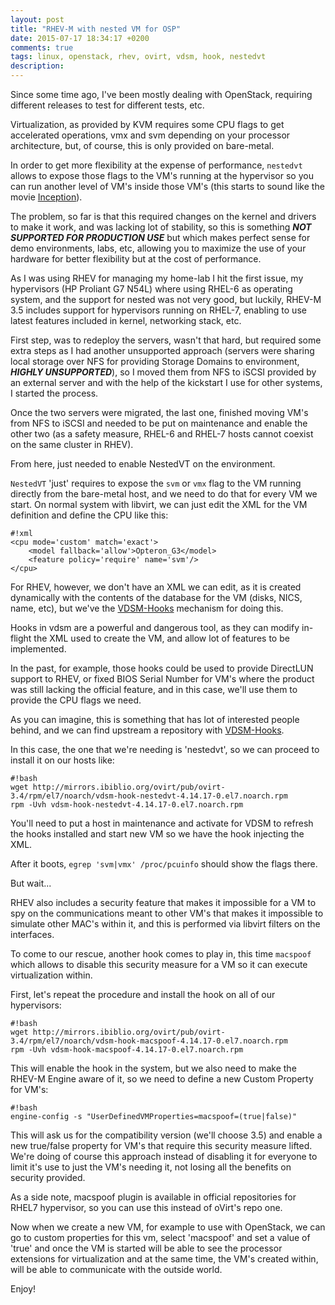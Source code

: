 ```yaml
---
layout: post
title: "RHEV-M with nested VM for OSP"
date: 2015-07-17 18:34:17 +0200
comments: true
tags: linux, openstack, rhev, ovirt, vdsm, hook, nestedvt
description: 
---
```


Since some time ago, I've been mostly dealing with OpenStack, requiring different releases to test for different tests, etc.

Virtualization, as provided by KVM requires some CPU flags to get accelerated operations, vmx and svm depending on your processor architecture, but, of course, this is only provided on bare-metal.

In order to get more flexibility at the expense of performance, `nestedvt` allows to expose those flags to the VM's running at the hypervisor so you can run another level of VM's inside those VM's (this starts to sound like the movie [Inception](http://www.imdb.com/title/tt1375666/)).

The problem, so far is that this required changes on the kernel and drivers to make it work, and was lacking lot of stability, so this is something ***NOT SUPPORTED FOR PRODUCTION USE*** but which makes perfect sense for demo environments, labs, etc, allowing you to maximize the use of your hardware for better flexibility but at the cost of performance.

As I was using RHEV for managing my home-lab I hit the first issue, my hypervisors (HP Proliant G7 N54L) where using RHEL-6 as operating system, and the support for nested was not very good, but luckily, RHEV-M 3.5 includes support for hypervisors running on RHEL-7, enabling to use latest features included in kernel, networking stack, etc.

First step, was to redeploy the servers, wasn't that hard, but required some extra steps as I had another unsupported approach (servers were sharing local storage over NFS for providing Storage Domains to environment, ***HIGHLY UNSUPPORTED***), so I moved them from NFS to iSCSI provided by an external server and with the help of the kickstart I use for other systems, I started the process.

Once the two servers were migrated, the last one, finished moving VM's from NFS to iSCSI and needed to be put on maintenance and enable the other two (as a safety measure, RHEL-6 and RHEL-7 hosts cannot coexist on the same cluster in RHEV).

From here, just needed to enable NestedVT on the environment.

`NestedVT` 'just' requires to expose the `svm` or `vmx` flag to the VM running directly from the bare-metal host, and we need to do that for every VM we start. On normal system with libvirt, we can just edit the XML for the VM definition and define the CPU like this:

~~~
#!xml 
<cpu mode='custom' match='exact'>
    <model fallback='allow'>Opteron_G3</model>
    <feature policy='require' name='svm'/>
</cpu>
~~~

For RHEV, however, we don't have an XML we can edit, as it is created dynamically with the contents of the database for the VM (disks, NICS, name, etc), but we've the [VDSM-Hooks](http://www.ovirt.org/VDSM-Hooks) mechanism for doing this.

Hooks in vdsm are a powerful and dangerous tool, as they can modify in-flight the XML used to create the VM, and allow lot of features to be implemented.

In the past, for example, those hooks could be used to provide DirectLUN support to RHEV, or fixed BIOS Serial Number for VM's where the product was still lacking the official feature, and in this case, we'll use them to provide the CPU flags we need.

As you can imagine, this is something that has lot of interested people behind, and we can find upstream a repository with [VDSM-Hooks](http://resources.ovirt.org/pub/ovirt-3.5/rpm/el7Server/noarch/).

In this case, the one that we're needing is 'nestedvt', so we can proceed to install it on our hosts like:

~~~
#!bash 
wget http://mirrors.ibiblio.org/ovirt/pub/ovirt-3.4/rpm/el7/noarch/vdsm-hook-nestedvt-4.14.17-0.el7.noarch.rpm
rpm -Uvh vdsm-hook-nestedvt-4.14.17-0.el7.noarch.rpm
~~~

You'll need to put a host in maintenance and activate for VDSM to refresh the hooks installed and start new VM so we have the hook injecting the XML.

After it boots, `egrep 'svm|vmx' /proc/pcuinfo` should show the flags there.

But wait... 

RHEV also includes a security feature that makes it impossible for a VM to spy on the communications meant to other VM's that makes it impossible to simulate other MAC's within it, and this is performed via libvirt filters on the interfaces.

To come to our rescue, another hook comes to play in, this time `macspoof` which allows to disable this security measure for a VM so it can execute virtualization within.

First, let's repeat the procedure and install the hook on all of our hypervisors:

~~~
#!bash 
wget http://mirrors.ibiblio.org/ovirt/pub/ovirt-3.4/rpm/el7/noarch/vdsm-hook-macspoof-4.14.17-0.el7.noarch.rpm
rpm -Uvh vdsm-hook-macspoof-4.14.17-0.el7.noarch.rpm
~~~

This will enable the hook in the system, but we also need to make the RHEV-M Engine aware of it, so we need to define a new Custom Property for VM's:

~~~
#!bash 
engine-config -s "UserDefinedVMProperties=macspoof=(true|false)"
~~~

This will ask us for the compatibility version (we'll choose 3.5) and enable a new true/false property for VM's that require this security measure lifted. We're doing of course this approach instead of disabling it for everyone to limit it's use to just the VM's needing it, not losing all the benefits on security provided.

As a side note, macspoof plugin is available in official repositories for RHEL7 hypervisor, so you can use this instead of oVirt's repo one.

Now when we create a new VM, for example to use with OpenStack, we can go to custom properties for this vm, select 'macspoof' and set a value of 'true' and once the VM is started will be able to see the processor extensions for virtualization and at the same time, the VM's created within, will be able to communicate with the outside world.

Enjoy!
